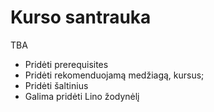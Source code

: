 # Kurso santrauka

TBA

- Pridėti prerequisites
- Pridėti rekomenduojamą medžiagą, kursus;
- Pridėti šaltinius
- Galima pridėti Lino žodynėlį